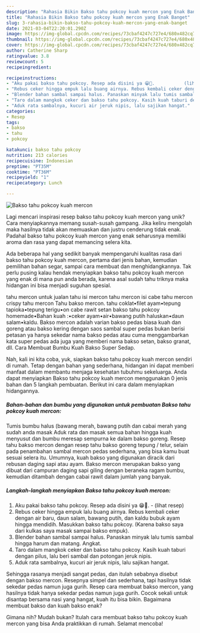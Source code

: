 ```yaml
---
description: "Rahasia Bikin Bakso tahu pokcoy kuah mercon yang Enak Banget"
title: "Rahasia Bikin Bakso tahu pokcoy kuah mercon yang Enak Banget"
slug: 3-rahasia-bikin-bakso-tahu-pokcoy-kuah-mercon-yang-enak-banget
date: 2021-03-04T22:20:01.290Z
image: https://img-global.cpcdn.com/recipes/73cbaf4247c727e4/680x482cq70/bakso-tahu-pokcoy-kuah-mercon-foto-resep-utama.jpg
thumbnail: https://img-global.cpcdn.com/recipes/73cbaf4247c727e4/680x482cq70/bakso-tahu-pokcoy-kuah-mercon-foto-resep-utama.jpg
cover: https://img-global.cpcdn.com/recipes/73cbaf4247c727e4/680x482cq70/bakso-tahu-pokcoy-kuah-mercon-foto-resep-utama.jpg
author: Catherine Sharp
ratingvalue: 3.8
reviewcount: 5
recipeingredient:

recipeinstructions:
- "Aku pakai bakso tahu pokcoy. Resep ada disini ya 😁🙏.           (lihat resep)"
- "Rebus ceker hingga empuk lalu buang airnya. Rebus kembali ceker dengan air baru, daun salam, bawang putih, dan kaldu bubuk ayam hingga mendidih. Masukkan bakso tahu pokcoy. (Karena bakso saya dari kulkas saya masak sampai bakso empuk)."
- "Blender bahan sambal sampai halus. Panaskan minyak lalu tumis sambal hingga harum dan matang. Angkat."
- "Taro dalam mangkok ceker dan bakso tahu pokcoy. Kasih kuah taburi dengan pilus, lalu beri sambal dan potongan jeruk nipis."
- "Aduk rata sambalnya, kucuri air jeruk nipis, lalu sajikan hangat."
categories:
- Resep
tags:
- bakso
- tahu
- pokcoy

katakunci: bakso tahu pokcoy 
nutrition: 213 calories
recipecuisine: Indonesian
preptime: "PT35M"
cooktime: "PT36M"
recipeyield: "1"
recipecategory: Lunch

---
```



![Bakso tahu pokcoy kuah mercon](https://img-global.cpcdn.com/recipes/73cbaf4247c727e4/680x482cq70/bakso-tahu-pokcoy-kuah-mercon-foto-resep-utama.jpg)

Lagi mencari inspirasi resep bakso tahu pokcoy kuah mercon yang unik? Cara menyiapkannya memang susah-susah gampang. Jika keliru mengolah maka hasilnya tidak akan memuaskan dan justru cenderung tidak enak. Padahal bakso tahu pokcoy kuah mercon yang enak seharusnya memiliki aroma dan rasa yang dapat memancing selera kita.

Ada beberapa hal yang sedikit banyak mempengaruhi kualitas rasa dari bakso tahu pokcoy kuah mercon, pertama dari jenis bahan, kemudian pemilihan bahan segar, sampai cara membuat dan menghidangkannya. Tak perlu pusing kalau hendak menyiapkan bakso tahu pokcoy kuah mercon yang enak di mana pun anda berada, karena asal sudah tahu triknya maka hidangan ini bisa menjadi suguhan spesial.

tahu mercon untuk jualan tahu isi mercon tahu mercon isi cabe tahu mercon crispy tahu mercon Tahu bakso mercon. tahu coklat•filet ayam•tepung tapioka•tepung terigu•on cabe rawit setan bakso tahu pokcoy homemade•Bahan kuah :•ceker ayam•air•bawang putih haluskan•daun salam•kaldu. Bakso mercon adalah varian bakso pedas biasa kuah dan goreng atau bakso kering dengan saos sambal super pedas bukan berisi petasan ya hanya sekedar nama bakso pedas atau cuma menggambarkan kata super pedas ada juga yang memberi nama bakso setan, bakso granat, dll. Cara Membuat Bumbu Kuah Bakso Super Sedap.


Nah, kali ini kita coba, yuk, siapkan bakso tahu pokcoy kuah mercon sendiri di rumah. Tetap dengan bahan yang sederhana, hidangan ini dapat memberi manfaat dalam membantu menjaga kesehatan tubuhmu sekeluarga. Anda dapat menyiapkan Bakso tahu pokcoy kuah mercon menggunakan 0 jenis bahan dan 5 langkah pembuatan. Berikut ini cara dalam menyiapkan hidangannya.

<!--inarticleads1-->

##### Bahan-bahan dan bumbu yang digunakan untuk pembuatan Bakso tahu pokcoy kuah mercon:



Tumis bumbu halus (bawang merah, bawang putih dan cabai merah yang sudah anda masak Aduk rata dan masak semua bahan hingga kuah menyusut dan bumbu meresap sempurna ke dalam bakso goreng. Resep tahu bakso mercon dengan resep tahu bakso goreng tepung / telur, selain pada penambahan sambal mercon pedas sederhana, yang bisa kamu buat sesuai selera itu. Umumnya, kuah bakso yang digunakan diracik dari rebusan daging sapi atau ayam. Bakso mercon merupakan bakso yang dibuat dari campuran daging sapi giling dengan beraneka ragam bumbu, kemudian ditambah dengan cabai rawit dalam jumlah yang banyak. 

<!--inarticleads2-->

##### Langkah-langkah menyiapkan Bakso tahu pokcoy kuah mercon:

1. Aku pakai bakso tahu pokcoy. Resep ada disini ya 😁🙏. -           (lihat resep)
1. Rebus ceker hingga empuk lalu buang airnya. Rebus kembali ceker dengan air baru, daun salam, bawang putih, dan kaldu bubuk ayam hingga mendidih. Masukkan bakso tahu pokcoy. (Karena bakso saya dari kulkas saya masak sampai bakso empuk).
1. Blender bahan sambal sampai halus. Panaskan minyak lalu tumis sambal hingga harum dan matang. Angkat.
1. Taro dalam mangkok ceker dan bakso tahu pokcoy. Kasih kuah taburi dengan pilus, lalu beri sambal dan potongan jeruk nipis.
1. Aduk rata sambalnya, kucuri air jeruk nipis, lalu sajikan hangat.


Sehingga rasanya menjadi sangat pedas, dan itulah sebabnya disebut dengan bakso mercon. Resepnya simpel dan sederhana, tapi hasilnya tidak sekedar pedas namun juga gurih. Resep cara membuat bakso mercon, yang hasilnya tidak hanya sekedar pedas namun juga gurih. Cocok sekali untuk disantap bersama nasi yang hangat, kuah itu bisa bikin. Bagaimana membuat bakso dan kuah bakso enak? 

Gimana nih? Mudah bukan? Itulah cara membuat bakso tahu pokcoy kuah mercon yang bisa Anda praktikkan di rumah. Selamat mencoba!
